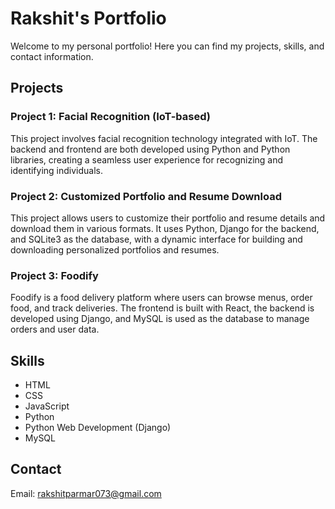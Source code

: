 # Rakshit's Portfolio

Welcome to my personal portfolio! Here you can find my projects, skills, and contact information.

## Projects

### Project 1: Facial Recognition (IoT-based)
This project involves facial recognition technology integrated with IoT. The backend and frontend are both developed using Python and Python libraries, creating a seamless user experience for recognizing and identifying individuals.

### Project 2: Customized Portfolio and Resume Download
This project allows users to customize their portfolio and resume details and download them in various formats. It uses Python, Django for the backend, and SQLite3 as the database, with a dynamic interface for building and downloading personalized portfolios and resumes.

### Project 3: Foodify
Foodify is a food delivery platform where users can browse menus, order food, and track deliveries. The frontend is built with React, the backend is developed using Django, and MySQL is used as the database to manage orders and user data.

## Skills
- HTML
- CSS
- JavaScript
- Python
- Python Web Development (Django)
- MySQL

## Contact
Email: rakshitparmar073@gmail.com
